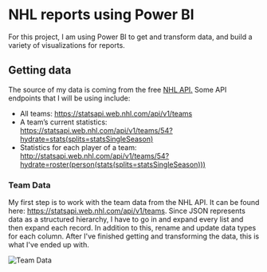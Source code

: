 # NHL reports using Power BI
For this project, I am using Power BI to get and transform data, and build a variety of visualizations for reports.    

## Getting data
The source of my data is coming from the free [NHL API.](https://gitlab.com/dword4/nhlapi) Some API endpoints that I will be using include:

* All teams: https://statsapi.web.nhl.com/api/v1/teams
* A team’s current statistics: https://statsapi.web.nhl.com/api/v1/teams/54?hydrate=stats(splits=statsSingleSeason)
* Statistics for each player of a team: http://statsapi.web.nhl.com/api/v1/teams/54?hydrate=roster(person(stats(splits=statsSingleSeason)))

### Team Data
My first step is to work with the team data from the NHL API. It can be found here: https://statsapi.web.nhl.com/api/v1/teams. Since JSON represents data as a structured hierarchy, I have to go in and expand every list and then expand each record. In addition to this, rename and update data types for each column. After I've finished getting and transforming the data, this is what I've ended up with.

![Team Data](.../assets/images/nhlreports/teamsdata2.gif)